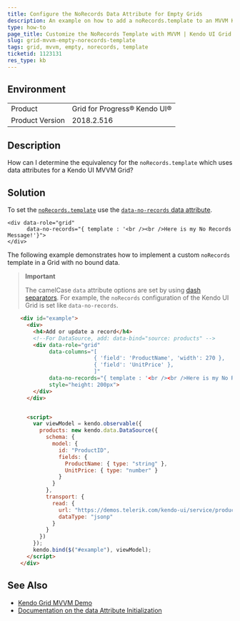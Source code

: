 ```yaml
---
title: Configure the NoRecords Data Attribute for Empty Grids
description: An example on how to add a noRecords.template to an MVVM Kendo UI Grid.
type: how-to
page_title: Customize the NoRecords Template with MVVM | Kendo UI Grid
slug: grid-mvvm-empty-norecords-template
tags: grid, mvvm, empty, norecords, template
ticketid: 1123131
res_type: kb
---
```


## Environment

<table>
 <tr>
  <td>Product</td>
  <td>Grid for Progress® Kendo UI®</td>
 </tr>
 <tr>
  <td>Product Version</td>
  <td>2018.2.516</td>
 </tr>
</table>

## Description

How can I determine the equivalency for the `noRecords.template` which uses data attributes for a Kendo UI MVVM Grid?

## Solution

To set the [`noRecords.template`](https://docs.telerik.com/kendo-ui/api/javascript/ui/grid/configuration/norecords) use the [`data-no-records` data attribute](https://docs.telerik.com/kendo-ui/intro/widget-basics/data-attribute-initialization).

```
<div data-role="grid"      
      data-no-records="{ template : '<br /><br />Here is my No Records Message!'}">
</div>
```

The following example demonstrates how to implement a custom `noRecords` template in a Grid with no bound data.

> **Important**
>
> The camelCase `data` attribute options are set by using [dash separators](https://docs.telerik.com/kendo-ui/intro/widget-basics/data-attribute-initialization#set-data--options). For example, the `noRecords` configuration of the Kendo UI Grid is set like `data-no-records`.


```html
    <div id="example">
      <div>
        <h4>Add or update a record</h4>
        <!--For DataSource, add: data-bind="source: products" -->
        <div data-role="grid"
             data-columns="[
                           { 'field': 'ProductName', 'width': 270 },
                           { 'field': 'UnitPrice' },
                           ]"          
             data-no-records="{ template : '<br /><br />Here is my No Records Message!'}"            
             style="height: 200px">
        </div>
      </div>


      <script>
        var viewModel = kendo.observable({
          products: new kendo.data.DataSource({
            schema: {
              model: {
                id: "ProductID",
                fields: {
                  ProductName: { type: "string" },
                  UnitPrice: { type: "number" }
                }
              }
            },
            transport: {
              read: {
                url: "https://demos.telerik.com/kendo-ui/service/products",
                dataType: "jsonp"
              }
            }
          })
        });
        kendo.bind($("#example"), viewModel);
      </script>
    </div>
```

## See Also

* [Kendo Grid MVVM Demo](https://demos.telerik.com/kendo-ui/grid/mvvm)
* [Documentation on the data Attribute Initialization](https://docs.telerik.com/kendo-ui/intro/widget-basics/data-attribute-initialization)

